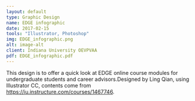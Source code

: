 ```yaml
---
layout: default
type: Graphic Design
name: EDGE infographic
date: 2017-02-15
tools: "Illustrator, Photoshop"
img: EDGE_infographic.png
alt: image-alt
client: Indiana University OEVPVAA
pdf: EDGE_infographic.pdf
---
```


This design is to offer a quick look at EDGE online course modules for undergraduate students and career advisors.Designed by Ling Qian, using Illustrator CC, contents come from https://iu.instructure.com/courses/1467746. 


